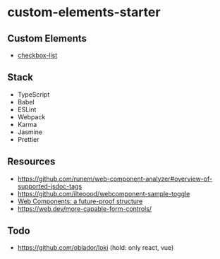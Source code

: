 # custom-elements-starter

## Custom Elements

-   [checkbox-list](./src/checkbox-list)

## Stack

-   TypeScript
-   Babel
-   ESLint
-   Webpack
-   Karma
-   Jasmine
-   Prettier

## Resources

-   https://github.com/runem/web-component-analyzer#overview-of-supported-jsdoc-tags
-   https://github.com/ilteoood/webcomponent-sample-toggle
-   [Web Components: a future-proof structure](https://medium.com/gft-engineering/web-components-a-future-proof-structure-5db3865fa31)
-   https://web.dev/more-capable-form-controls/

## Todo

-   https://github.com/oblador/loki (hold: only react, vue)
